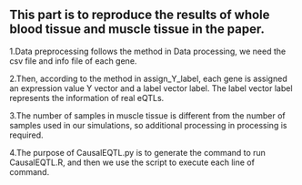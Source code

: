 ## This part is to reproduce the results of whole blood tissue and muscle tissue in the paper.

1.Data preprocessing follows the method in Data processing, we need the csv file and info file of each gene.  

2.Then, according to the method in assign_Y_label, each gene is assigned an expression value Y vector and a label vector label. The label vector label represents the information of real eQTLs.  

3.The number of samples in muscle tissue is different from the number of samples used in our simulations, so additional processing in processing is required.  

4.The purpose of CausalEQTL.py is to generate the command to run CausalEQTL.R, and then we use the script to execute each line of command.  
